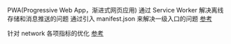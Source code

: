 PWA(Progressive Web App，渐进式网页应用)
通过 Service Worker 解决离线存储和消息推送的问题
通过引入 manifest.json 来解决一级入口的问题
[参考](https://blog.poetries.top/browser-working-principle/guide/part5/lesson27.html#web-%E5%BA%94%E7%94%A8-vs-%E6%9C%AC%E5%9C%B0%E5%BA%94%E7%94%A8)

针对 network 各项指标的优化
[参考](https://blog.poetries.top/browser-working-principle/guide/part5/lesson21.html#%E4%BC%98%E5%8C%96%E6%97%B6%E9%97%B4%E7%BA%BF%E4%B8%8A%E8%80%97%E6%97%B6%E9%A1%B9)